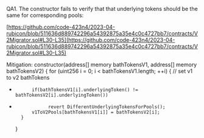 QA1. The constructor fails to verify that that underlying tokens should be the same for corresponding pools:

[https://github.com/code-423n4/2023-04-rubicon/blob/511636d889742296a54392875a35e4c0c4727bb7/contracts/V2Migrator.sol#L30-L35](https://github.com/code-423n4/2023-04-rubicon/blob/511636d889742296a54392875a35e4c0c4727bb7/contracts/V2Migrator.sol#L30-L35)

Mitigation:
 constructor(address[] memory bathTokensV1, address[] memory bathTokensV2) {
        for (uint256 i = 0; i < bathTokensV1.length; ++i) {
            // set v1 to v2 bathTokens
+           if(bathTokensV1[i].underlyingToken() != bathTokensV2[i].underlyingToken()) 
+                 revert DifferentUnderlyingTokensForPools();  
            v1ToV2Pools[bathTokensV1[i]] = bathTokensV2[i];
        }
    }
